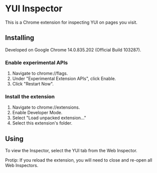 # YUI Inspector

This is a Chrome extension for inspecting YUI on pages you visit.

## Installing

Developed on Google Chrome 14.0.835.202 (Official Build 103287).

### Enable experimental APIs

 1. Navigate to chrome://flags.
 2. Under "Experimental Extension APIs", click Enable.
 3. Click "Restart Now".

### Install the extension

 1. Navigate to chrome://extensions.
 2. Enable Developer Mode.
 3. Select "Load unpacked extension..."
 4. Select this extension's folder.

## Using

To view the Inspector, select the YUI tab from the Web Inspector.

Protip: If you reload the extension, you will need to close and re-open all Web Inspectors.
